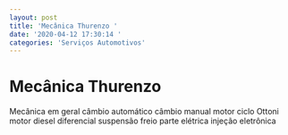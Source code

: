 ```yaml
---
layout: post
title: 'Mecânica Thurenzo '
date: '2020-04-12 17:30:14 '
categories: 'Serviços Automotivos'
---
```


# Mecânica Thurenzo 

Mecânica em geral 
câmbio automático 
câmbio manual 
motor ciclo Ottoni
motor diesel 
diferencial 
suspensão 
freio 
parte elétrica 
injeção eletrônica 
